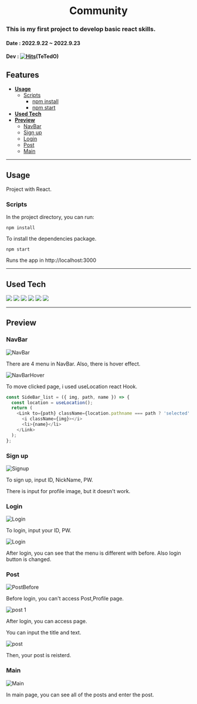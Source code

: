 # <div align="center">**Community**</div>

### This is my first project to develop basic react skills.

#### **Date** : 2022.9.22 ~ 2022.9.23

#### **Dev** : [![Hits](https://hits.seeyoufarm.com/api/count/incr/badge.svg?url=https%3A%2F%2Fgithub.com%2FTeTedo&count_bg=%230D00FF&title_bg=%23000000&icon=darkreader.svg&icon_color=%23FF0000&title=hits&edge_flat=false)](https://github.com/TeTedo)(TeTedO)

## Features

- [**Usage**](#Usage)
  - [Scripts](#Scripts)
    - [npm install](#npm-install)
    - [npm start](#npm-start)
- [**Used Tech**](#Used-Tech)
- [**Preview**](#Preview)
  - [NavBar](#NavBar)
  - [Sign up](#Sign-up)
  - [Login](#Login)
  - [Post](#Post)
  - [Main](#Main)

---

## Usage

Project with React.

### Scripts

In the project directory, you can run:

`npm install`

To install the dependencies package.

`npm start`

Runs the app in http://localhost:3000

---

## Used Tech

<img src="https://img.shields.io/badge/html5-E34F26?style=for-the-badge&logo=html5&logoColor=white"> <img src="https://img.shields.io/badge/css-1572B6?style=for-the-badge&logo=css3&logoColor=white"> <img src="https://img.shields.io/badge/javascript-F7DF1E?style=for-the-badge&logo=javascript&logoColor=black"> <img src="https://img.shields.io/badge/font awesome-528DD7?style=for-the-badge&logo=fontawesome&logoColor=black"> <img src="https://img.shields.io/badge/react-61DAFB?style=for-the-badge&logo=react&logoColor=black"> <img src="https://img.shields.io/badge/react router-CA4245?style=for-the-badge&logo=reactrouter&logoColor=black">

---

## Preview

### **NavBar**

![NavBar](https://user-images.githubusercontent.com/107897812/193993760-8c0c21b4-e529-4fd3-b69b-975e7901e0d9.png)

There are 4 menu in NavBar. Also, there is hover effect.

![NavBarHover](https://user-images.githubusercontent.com/107897812/193994370-53ec0231-f944-4e0b-976c-37e4e803aa0e.png)

To move clicked page, i used useLocation react Hook.

```Javascript
const SideBar_list = ({ img, path, name }) => {
  const location = useLocation();
  return (
    <Link to={path} className={location.pathname === path ? 'selected' : 'not'}>
      <i className={img}></i>
      <li>{name}</li>
    </Link>
  );
};
```

### **Sign up**

![Signup](https://user-images.githubusercontent.com/107897812/193994683-3639b0cd-5d7e-412c-b4ea-fd80dc2e343c.png)

To sign up, input ID, NickName, PW.

There is input for profile image, but it doesn't work.

### **Login**

![Login](https://user-images.githubusercontent.com/107897812/193996495-fb3c1a96-8006-4edb-9d18-57ec8e409631.png)

To login, input your ID, PW.

![Login](https://user-images.githubusercontent.com/107897812/193999095-fda21b6f-864c-4bb5-bea1-f315a0bc6d6e.png)

After login, you can see that the menu is different with before. Also login button is changed.

### **Post**

![PostBefore](https://user-images.githubusercontent.com/107897812/193999482-c6161b5a-9c6c-400d-b68b-d00c0f54f02b.png)

Before login, you can't access Post,Profile page.

![post 1](https://user-images.githubusercontent.com/107897812/193999925-f3111d70-372e-45d5-9322-b2c44624cb35.png)

After login, you can access page.

You can input the title and text.

![post](https://user-images.githubusercontent.com/107897812/193999963-a4dcb4f7-2ab3-4c69-843b-107f73d29691.png)

Then, your post is reisterd.

### **Main**

![Main](https://user-images.githubusercontent.com/107897812/194000304-e39f99f2-bf52-468e-93ea-5e9101c1ceb3.png)

In main page, you can see all of the posts and enter the post.
